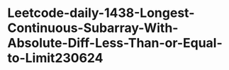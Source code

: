 # Leetcode-daily-1438-Longest-Continuous-Subarray-With-Absolute-Diff-Less-Than-or-Equal-to-Limit230624